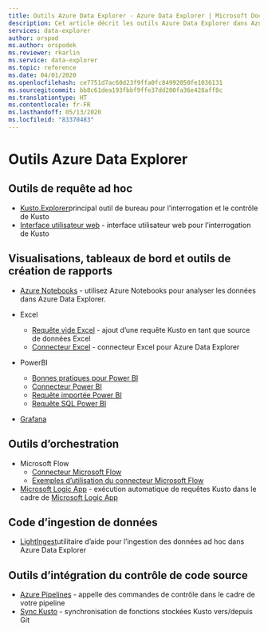 ```yaml
---
title: Outils Azure Data Explorer - Azure Data Explorer | Microsoft Docs
description: Cet article décrit les outils Azure Data Explorer dans Azure Data Explorer.
services: data-explorer
author: orspod
ms.author: orspodek
ms.reviewer: rkarlin
ms.service: data-explorer
ms.topic: reference
ms.date: 04/01/2020
ms.openlocfilehash: ce7751d7ac60d23f9ffa0fc84992050fe1036131
ms.sourcegitcommit: bb8c61dea193fbbf9ffe37dd200fa36e428aff8c
ms.translationtype: HT
ms.contentlocale: fr-FR
ms.lasthandoff: 05/13/2020
ms.locfileid: "83370483"
---
```

# <a name="azure-data-explorer-tools"></a>Outils Azure Data Explorer

## <a name="ad-hoc-query-tools"></a>Outils de requête ad hoc


* [Kusto.Explorer](./kusto-explorer.md)principal outil de bureau pour l’interrogation et le contrôle de Kusto
* [Interface utilisateur web](../../web-query-data.md) - interface utilisateur web pour l’interrogation de Kusto

## <a name="visualizations-dashboards-and-reporting-tools"></a>Visualisations, tableaux de bord et outils de création de rapports


* [Azure Notebooks](../../azure-notebooks.md) - utilisez Azure Notebooks pour analyser les données dans Azure Data Explorer.
* Excel
    * [Requête vide Excel](../../excel-blank-query.md) - ajout d’une requête Kusto en tant que source de données Excel
    * [Connecteur Excel](../../excel-connector.md) - connecteur Excel pour Azure Data Explorer 

* PowerBI

   * [Bonnes pratiques pour Power BI](../../power-bi-best-practices.md)
   * [Connecteur Power BI](../../power-bi-connector.md)
   * [Requête importée Power BI](../../power-bi-imported-query.md) 
   * [Requête SQL Power BI](../../power-bi-sql-query.md)

* [Grafana](../../grafana.md)

## <a name="orchestration-tools"></a>Outils d’orchestration


* Microsoft Flow
    * [Connecteur Microsoft Flow](../../flow.md)
    * [Exemples d’utilisation du connecteur Microsoft Flow](../../flow-usage.md)
* [Microsoft Logic App](./logicapps.md) - exécution automatique de requêtes Kusto dans le cadre de [Microsoft Logic App](https://docs.microsoft.com/azure/logic-apps/logic-apps-what-are-logic-apps)



## <a name="data-ingestion-tools"></a>Code d’ingestion de données


* [LightIngest](../../lightingest.md)utilitaire d’aide pour l’ingestion des données ad hoc dans Azure Data Explorer
 



## <a name="source-control-integration-tools"></a>Outils d’intégration du contrôle de code source

* [Azure Pipelines](../../devops.md) - appelle des commandes de contrôle dans le cadre de votre pipeline
* [Sync Kusto](./synckusto.md) - synchronisation de fonctions stockées Kusto vers/depuis Git
